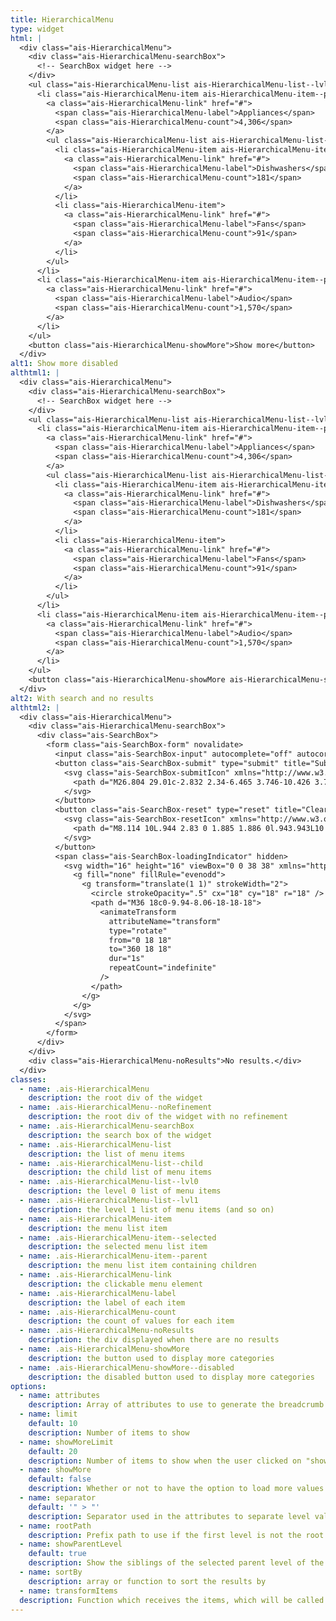 ```yaml
---
title: HierarchicalMenu
type: widget
html: |
  <div class="ais-HierarchicalMenu">
    <div class="ais-HierarchicalMenu-searchBox">
      <!-- SearchBox widget here -->
    </div>
    <ul class="ais-HierarchicalMenu-list ais-HierarchicalMenu-list--lvl0">
      <li class="ais-HierarchicalMenu-item ais-HierarchicalMenu-item--parent ais-HierarchicalMenu-item--selected">
        <a class="ais-HierarchicalMenu-link" href="#">
          <span class="ais-HierarchicalMenu-label">Appliances</span>
          <span class="ais-HierarchicalMenu-count">4,306</span>
        </a>
        <ul class="ais-HierarchicalMenu-list ais-HierarchicalMenu-list--child ais-HierarchicalMenu-list--lvl1">
          <li class="ais-HierarchicalMenu-item ais-HierarchicalMenu-item--parent">
            <a class="ais-HierarchicalMenu-link" href="#">
              <span class="ais-HierarchicalMenu-label">Dishwashers</span>
              <span class="ais-HierarchicalMenu-count">181</span>
            </a>
          </li>
          <li class="ais-HierarchicalMenu-item">
            <a class="ais-HierarchicalMenu-link" href="#">
              <span class="ais-HierarchicalMenu-label">Fans</span>
              <span class="ais-HierarchicalMenu-count">91</span>
            </a>
          </li>
        </ul>
      </li>
      <li class="ais-HierarchicalMenu-item ais-HierarchicalMenu-item--parent">
        <a class="ais-HierarchicalMenu-link" href="#">
          <span class="ais-HierarchicalMenu-label">Audio</span>
          <span class="ais-HierarchicalMenu-count">1,570</span>
        </a>
      </li>
    </ul>
    <button class="ais-HierarchicalMenu-showMore">Show more</button>
  </div>
alt1: Show more disabled
althtml1: |
  <div class="ais-HierarchicalMenu">
    <div class="ais-HierarchicalMenu-searchBox">
      <!-- SearchBox widget here -->
    </div>
    <ul class="ais-HierarchicalMenu-list ais-HierarchicalMenu-list--lvl0">
      <li class="ais-HierarchicalMenu-item ais-HierarchicalMenu-item--parent ais-HierarchicalMenu-item--selected">
        <a class="ais-HierarchicalMenu-link" href="#">
          <span class="ais-HierarchicalMenu-label">Appliances</span>
          <span class="ais-HierarchicalMenu-count">4,306</span>
        </a>
        <ul class="ais-HierarchicalMenu-list ais-HierarchicalMenu-list--child ais-HierarchicalMenu-list--lvl1">
          <li class="ais-HierarchicalMenu-item ais-HierarchicalMenu-item--parent">
            <a class="ais-HierarchicalMenu-link" href="#">
              <span class="ais-HierarchicalMenu-label">Dishwashers</span>
              <span class="ais-HierarchicalMenu-count">181</span>
            </a>
          </li>
          <li class="ais-HierarchicalMenu-item">
            <a class="ais-HierarchicalMenu-link" href="#">
              <span class="ais-HierarchicalMenu-label">Fans</span>
              <span class="ais-HierarchicalMenu-count">91</span>
            </a>
          </li>
        </ul>
      </li>
      <li class="ais-HierarchicalMenu-item ais-HierarchicalMenu-item--parent">
        <a class="ais-HierarchicalMenu-link" href="#">
          <span class="ais-HierarchicalMenu-label">Audio</span>
          <span class="ais-HierarchicalMenu-count">1,570</span>
        </a>
      </li>
    </ul>
    <button class="ais-HierarchicalMenu-showMore ais-HierarchicalMenu-showMore--disabled" disabled>Show more</button>
  </div>
alt2: With search and no results
althtml2: |
  <div class="ais-HierarchicalMenu">
    <div class="ais-HierarchicalMenu-searchBox">
      <div class="ais-SearchBox">
        <form class="ais-SearchBox-form" novalidate>
          <input class="ais-SearchBox-input" autocomplete="off" autocorrect="off" autocapitalize="off" placeholder="Search for products" spellcheck="false" maxlength="512" type="search" value="" />
          <button class="ais-SearchBox-submit" type="submit" title="Submit the search query.">
            <svg class="ais-SearchBox-submitIcon" xmlns="http://www.w3.org/2000/svg" width="10" height="10" viewBox="0 0 40 40">
              <path d="M26.804 29.01c-2.832 2.34-6.465 3.746-10.426 3.746C7.333 32.756 0 25.424 0 16.378 0 7.333 7.333 0 16.378 0c9.046 0 16.378 7.333 16.378 16.378 0 3.96-1.406 7.594-3.746 10.426l10.534 10.534c.607.607.61 1.59-.004 2.202-.61.61-1.597.61-2.202.004L26.804 29.01zm-10.426.627c7.323 0 13.26-5.936 13.26-13.26 0-7.32-5.937-13.257-13.26-13.257C9.056 3.12 3.12 9.056 3.12 16.378c0 7.323 5.936 13.26 13.258 13.26z"></path>
            </svg>
          </button>
          <button class="ais-SearchBox-reset" type="reset" title="Clear the search query." hidden>
            <svg class="ais-SearchBox-resetIcon" xmlns="http://www.w3.org/2000/svg" viewBox="0 0 20 20" width="10" height="10">
              <path d="M8.114 10L.944 2.83 0 1.885 1.886 0l.943.943L10 8.113l7.17-7.17.944-.943L20 1.886l-.943.943-7.17 7.17 7.17 7.17.943.944L18.114 20l-.943-.943-7.17-7.17-7.17 7.17-.944.943L0 18.114l.943-.943L8.113 10z"></path>
            </svg>
          </button>
          <span class="ais-SearchBox-loadingIndicator" hidden>
            <svg width="16" height="16" viewBox="0 0 38 38" xmlns="http://www.w3.org/2000/svg" stroke="#444" class="ais-SearchBox-loadingIcon">
              <g fill="none" fillRule="evenodd">
                <g transform="translate(1 1)" strokeWidth="2">
                  <circle strokeOpacity=".5" cx="18" cy="18" r="18" />
                  <path d="M36 18c0-9.94-8.06-18-18-18">
                    <animateTransform
                      attributeName="transform"
                      type="rotate"
                      from="0 18 18"
                      to="360 18 18"
                      dur="1s"
                      repeatCount="indefinite"
                    />
                  </path>
                </g>
              </g>
            </svg>
          </span>
        </form>
      </div>
    </div>
    <div class="ais-HierarchicalMenu-noResults">No results.</div>
  </div>
classes:
  - name: .ais-HierarchicalMenu
    description: the root div of the widget
  - name: .ais-HierarchicalMenu--noRefinement
    description: the root div of the widget with no refinement
  - name: .ais-HierarchicalMenu-searchBox
    description: the search box of the widget
  - name: .ais-HierarchicalMenu-list
    description: the list of menu items
  - name: .ais-HierarchicalMenu-list--child
    description: the child list of menu items
  - name: .ais-HierarchicalMenu-list--lvl0
    description: the level 0 list of menu items
  - name: .ais-HierarchicalMenu-list--lvl1
    description: the level 1 list of menu items (and so on)
  - name: .ais-HierarchicalMenu-item
    description: the menu list item
  - name: .ais-HierarchicalMenu-item--selected
    description: the selected menu list item
  - name: .ais-HierarchicalMenu-item--parent
    description: the menu list item containing children
  - name: .ais-HierarchicalMenu-link
    description: the clickable menu element
  - name: .ais-HierarchicalMenu-label
    description: the label of each item
  - name: .ais-HierarchicalMenu-count
    description: the count of values for each item
  - name: .ais-HierarchicalMenu-noResults
    description: the div displayed when there are no results
  - name: .ais-HierarchicalMenu-showMore
    description: the button used to display more categories
  - name: .ais-HierarchicalMenu-showMore--disabled
    description: the disabled button used to display more categories
options:
  - name: attributes
    description: Array of attributes to use to generate the breadcrumb
  - name: limit
    default: 10
    description: Number of items to show
  - name: showMoreLimit
    default: 20
    description: Number of items to show when the user clicked on "show more items"
  - name: showMore
    default: false
    description: Whether or not to have the option to load more values
  - name: separator
    default: '" > "'
    description: Separator used in the attributes to separate level values
  - name: rootPath
    description: Prefix path to use if the first level is not the root level.
  - name: showParentLevel
    default: true
    description: Show the siblings of the selected parent level of the current refined value. This does not impact the root level.
  - name: sortBy
    description: array or function to sort the results by
  - name: transformItems
  description: Function which receives the items, which will be called before displaying them. Should return a new array with the same shape as the original array. Useful for mapping over the items to transform, remove or reorder them
---
```

